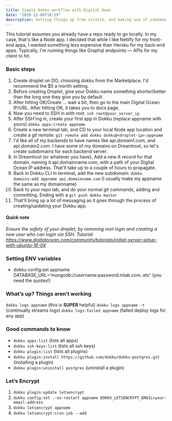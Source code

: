 ```yaml
---
title: Simple Dokku workflow with Digital Oean
date: "2019-12-09T18:19"
description: Setting things up from scratch, and making use of subdomains for tidier future apps
---
```


This tutorial assumes you already have a repo ready to go locally. In my case, that's like a Node app. I decided that while I like Netlify for my front-end apps, I wanted something less expensive than Heroku for my back-end apps. Typically, I'm running things like Graphql endpoints — APIs for my client to hit.

### Basic steps
1. Create droplet on DO, choosing dokku from the Marketplace. I'd recommend the $5 a month setting. 
2. Before creating Droplet, give your Dokku name something shorter/better than the long one they give you by default.
3. After hitting OK/Create ... wait a bit, then go to the main Digital Ocean IP/URL. After hitting OK, it takes you to docs page. 
4. Now you need to SSH in with root. `ssh root@your_server_ip`
6. After SSH'ing in, create your first app in Dokku (replace appname with yours) `dokku apps:create appname`
5. Create a new terminal tab, and CD to your local Node app location and create a git remote: `git remote add dokku dokku@<droplet-ip>:appname`
6. I'd like all of my backends to have names like api.domain1.com, and api.domain2.com. I have some of my domains on Dreamhost, so let's create subdomains for each backend server. 
7. In Dreamhost (or whatever you have), Add a new A record for that domain, naming it  api.domainname.com, with a path of your Digital Ocean IP address. That'll take up to a couple of hours to propagate.
8. Back in Dokku CLI in terminal, add the new subdomain: `dokku domains:add appname api.domainname.com`  (I usually make my appname the same as my domainname)
9. Back to your repo tab, and do your normal git commands, adding and committing. Ending with a `git push dokku master`
10. That'll bring up a lot of messaging as it goes through the process of creating/updating your Dokku app.

#### Quick note
*Ensure the safety of your droplet, by removing root login and creating a new user who can login via SSH. Tutorial: https://www.digitalocean.com/community/tutorials/initial-server-setup-with-ubuntu-16-04*


### Setting ENV variables
- dokku config:set appname DATABASE_URL=’mongodb://username:password.mlab.com..etc'  (you need the quotes!)

### What’s up? Things aren’t working
`dokku logs appname` (this is **SUPER** helpful)
`dokku logs appname -t`  (continually streams logs)
`dokku logs:failed appname`  (failed deploy logs for any app)

### Good commands to know
- `dokku apps:list` (lists all apps)
- `dokku ssh-keys:list`  (lists all ssh keys)
- `dokku plugin:list` (lists all plugins)
- `dokku plugin:install https://github.com/dokku/dokku-postgres.git` (installing a plugin)
- `dokku plugin:uninstall postgres` (uninstall a plugin)

### Let’s Encrypt
1. `dokku plugin:update letsencrypt`
2. `dokku config:set --no-restart appname DOKKU_LETSENCRYPT_EMAIL=your-email-address`
3. `dokku letsencrypt appname`
4. `dokku letsencrypt:cron-job --add`
